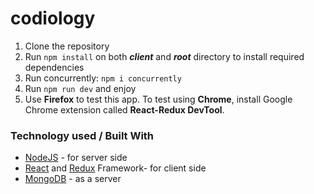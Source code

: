# codiology
1. Clone the repository
2. Run `npm install` on both <b><i>client</i></b> and <b><i>root</i></b> directory to install required dependencies
3. Run concurrently: `npm i concurrently`
4. Run `npm run dev` and enjoy
5. Use <b>Firefox</b> to test this app. To test using <b>Chrome</b>, install Google Chrome extension called <b>React-Redux DevTool</b>.
<h3>Technology used / Built With</h3>
<ul><li><a href="https://nodeframework.com/">NodeJS</a> - for server side</li>
<li><a href="https://reactjs.org/">React</a> and <a href="https://reduxframework.com/">Redux</a> Framework- for client side</li>
<li><a href="https://www.mongodb.com/">MongoDB</a> - as a server</li></ul>

